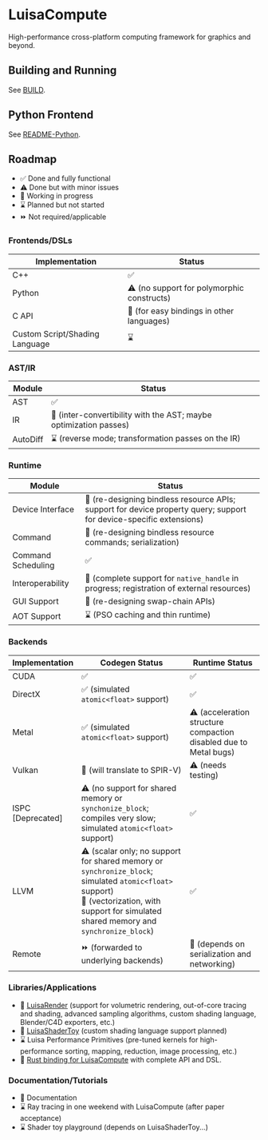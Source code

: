 # LuisaCompute

High-performance cross-platform computing framework for graphics and beyond.

## Building and Running

See [BUILD](BUILD.md).

## Python Frontend

See [README-Python](README_Python.md).

## Roadmap

- ✅ Done and fully functional
- ⚠️ Done but with minor issues
- 🚧 Working in progress
- ⌛ Planned but not started
- ⏩ Not required/applicable

### Frontends/DSLs

| Implementation                 | Status                                     |
|--------------------------------|--------------------------------------------|
| C++                            | ✅                                          |
| Python                         | ⚠️ (no support for polymorphic constructs) |
| C API                          | 🚧 (for easy bindings in other languages)   |
| Custom Script/Shading Language | ⌛                                          |

### AST/IR

| Module   | Status                                                            |
|----------|-------------------------------------------------------------------|
| AST      | ✅                                                                 |
| IR       | 🚧 (inter-convertibility with the AST; maybe optimization passes) |
| AutoDiff | ⌛ (reverse mode; transformation passes on the IR)                 |

### Runtime

| Module             | Status                                                                                                              |
|--------------------|---------------------------------------------------------------------------------------------------------------------|
| Device Interface   | 🚧 (re-designing bindless resource APIs; support for device property query; support for device-specific extensions) |
| Command            | 🚧 (re-designing bindless resource commands; serialization)                                                         |
| Command Scheduling | ✅                                                                                                                   |
| Interoperability   | 🚧 (complete support for `native_handle` in progress; registration of external resources)                           |
| GUI Support        | 🚧 (re-designing swap-chain APIs)                                                                                   |
| AOT Support        | ⌛ (PSO caching and thin runtime)                                                                                    |

### Backends

| Implementation         | Codegen Status                                                                                                                                                                                     | Runtime Status                                                    |
|------------------------|----------------------------------------------------------------------------------------------------------------------------------------------------------------------------------------------------|-------------------------------------------------------------------|
| CUDA                   | ✅                                                                                                                                                                                                  | ✅                                                                 |
| DirectX                | ✅ (simulated `atomic<float>` support)                                                                                                                                                              | ✅                                                                 |
| Metal                  | ✅ (simulated `atomic<float>` support)                                                                                                                                                              | ⚠️ (acceleration structure compaction disabled due to Metal bugs) |
| Vulkan                 | 🚧 (will translate to SPIR-V)                                                                                                                                                                      | ⚠️ (needs testing)                                                |
| ISPC<br />[Deprecated] | ⚠️ (no support for shared memory or `synchonize_block`; compiles very slow; simulated `atomic<float>` support)                                                                                     | ✅                                                                 |
| LLVM                   | ⚠️ (scalar only; no support for shared memory or `synchronize_block`; simulated `atomic<float>` support)<br />🚧 (vectorization, with support for simulated shared memory and `synchronize_block`) | ✅                                                                 |
| Remote                 | ⏩ (forwarded to underlying backends)                                                                                                                                                               | 🚧 (depends on serialization and networking)                      |

### Libraries/Applications

- 🚧 [LuisaRender](https://github.com/LuisaGroup/LuisaRender.git) (support for volumetric rendering, out-of-core tracing
  and shading, advanced sampling algorithms, custom shading language, Blender/C4D exporters, etc.)
- 🚧 [LuisaShaderToy](https://github.com/LuisaGroup/LuisaShaderToy.git) (custom shading language support planned)
- ⌛ Luisa Performance Primitives (pre-tuned kernels for high-performance sorting, mapping, reduction, image processing,
  etc.)
- 🚧 [Rust binding for LuisaCompute](https://github.com/LuisaGroup/luisa-compute-rs.git) with complete API and DSL. 

### Documentation/Tutorials

- 🚧 Documentation
- ⌛ Ray tracing in one weekend with LuisaCompute (after paper acceptance)
- ⌛ Shader toy playground (depends on LuisaShaderToy...)

